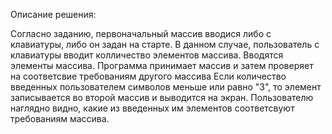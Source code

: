 Описание решения:

Согласно заданию, первоначальный массив вводися либо с клавиатуры, либо он задан на старте. 
В данном случае, пользователь с клавиатуры вводит колличество элементов массива. Вводятся элементы массива. Программа принимает массив и затем проверяет на соответсвие требованиям другого массива Если количество введенных пользователем символов меньше или равно "3", то элемент записывается во второй массив и выводится на экран. Пользователю наглядно видно, какие из введенных им элементов соответсвуют требованиям массива.
